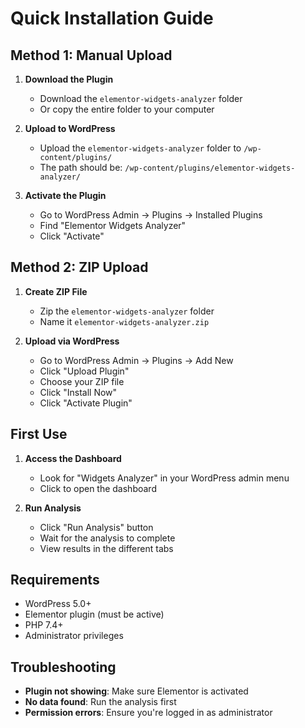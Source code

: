 # Quick Installation Guide

## Method 1: Manual Upload

1. **Download the Plugin**
   - Download the `elementor-widgets-analyzer` folder
   - Or copy the entire folder to your computer

2. **Upload to WordPress**
   - Upload the `elementor-widgets-analyzer` folder to `/wp-content/plugins/`
   - The path should be: `/wp-content/plugins/elementor-widgets-analyzer/`

3. **Activate the Plugin**
   - Go to WordPress Admin → Plugins → Installed Plugins
   - Find "Elementor Widgets Analyzer"
   - Click "Activate"

## Method 2: ZIP Upload

1. **Create ZIP File**
   - Zip the `elementor-widgets-analyzer` folder
   - Name it `elementor-widgets-analyzer.zip`

2. **Upload via WordPress**
   - Go to WordPress Admin → Plugins → Add New
   - Click "Upload Plugin"
   - Choose your ZIP file
   - Click "Install Now"
   - Click "Activate Plugin"

## First Use

1. **Access the Dashboard**
   - Look for "Widgets Analyzer" in your WordPress admin menu
   - Click to open the dashboard

2. **Run Analysis**
   - Click "Run Analysis" button
   - Wait for the analysis to complete
   - View results in the different tabs

## Requirements

- WordPress 5.0+
- Elementor plugin (must be active)
- PHP 7.4+
- Administrator privileges

## Troubleshooting

- **Plugin not showing**: Make sure Elementor is activated
- **No data found**: Run the analysis first
- **Permission errors**: Ensure you're logged in as administrator 